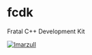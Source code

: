 # fcdk
Fratal C++ Development Kit

[![lmarzull](https://circleci.com/gh/lmarzull/fcdk.svg?style=svg)](https://circleci.com/gh/lmarzull/fcdk)


